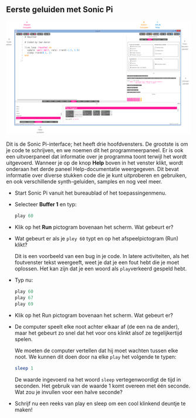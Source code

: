 ## Eerste geluiden met Sonic Pi

![](images/GUI.png)

Dit is de Sonic Pi-interface; het heeft drie hoofdvensters. De grootste is om je code te schrijven, en we noemen dit het programmeerpaneel. Er is ook een uitvoerpaneel dat informatie over je programma toont terwijl het wordt uitgevoerd. Wanneer je op de knop **Help** boven in het venster klikt, wordt onderaan het derde paneel Help-documentatie weergegeven. Dit bevat informatie over diverse stukken code die je kunt uitproberen en gebruiken, en ook verschillende synth-geluiden, samples en nog veel meer.

- Start Sonic Pi vanuit het bureaublad of het toepassingenmenu.

- Selecteer **Buffer 1** en typ:
    
    ```ruby
    play 60
    ```

- Klik op het **Run** pictogram bovenaan het scherm. Wat gebeurt er?

- Wat gebeurt er als je `pley 60` typt en op het afspeelpictogram (Run) klikt?
    
    Dit is een voorbeeld van een bug in je code. In latere activiteiten, als het foutvenster tekst weergeeft, weet je dat je een fout hebt die je moet oplossen. Het kan zijn dat je een woord als `play`verkeerd gespeld hebt.

- Typ nu:
    
    ```ruby
    play 60
    play 67
    play 69
    ```

- Klik op het Run pictogram bovenaan het scherm. Wat gebeurt er?

- De computer speelt elke noot achter elkaar af (de een na de ander), maar het gebeurt zo snel dat het voor ons klinkt alsof ze tegelijkertijd spelen.
    
    We moeten de computer vertellen dat hij moet wachten tussen elke noot. We kunnen dit doen door na elke `play` het volgende te typen:
    
    ```ruby
    sleep 1
    ```
    
    De waarde ingevoerd na het woord `sleep` vertegenwoordigt de tijd in seconden. Het gebruik van de waarde 1 komt overeen met één seconde. Wat zou je invullen voor een halve seconde?

- Schrijf nu een reeks van play en sleep om een ​​cool klinkend deuntje te maken!